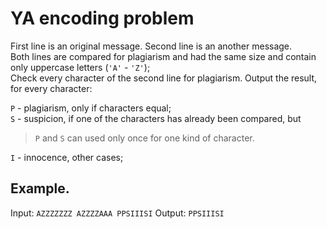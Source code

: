 # YA encoding problem

First line is an original message. Second line is an another message.\
Both lines are compared for plagiarism and had the same size and contain only uppercase letters (`'A'` - `'Z'`);\
Сheck every character of the second line for plagiarism. Output the result, for every character:

`P` - plagiarism, only if characters equal; \
`S` - suspicion, if one of the characters has already been compared, but
> `P` and `S` can used only once for one kind of character.

`I` - innocence, other cases;

## Example.
Input:
`
  AZZZZZZZ
  AZZZZAAA
  PPSIIISI
`
Output:
`
  PPSIIISI
`
